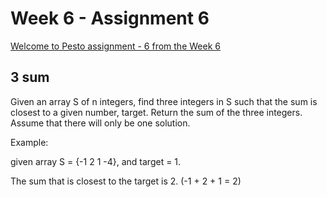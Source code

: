 # Week 6 - Assignment 6

[Welcome to Pesto assignment - 6 from the Week 6](https://pestotech.teachable.com/courses/1782350/lectures/40231576)

## 3 sum

Given an array S of n integers, find three integers in S such that the sum is closest to a given number, target. Return the sum of the three integers. Assume that there will only be one solution.

Example:

given array S = {-1 2 1 -4}, and target = 1.

The sum that is closest to the target is 2. (-1 + 2 + 1 = 2)
